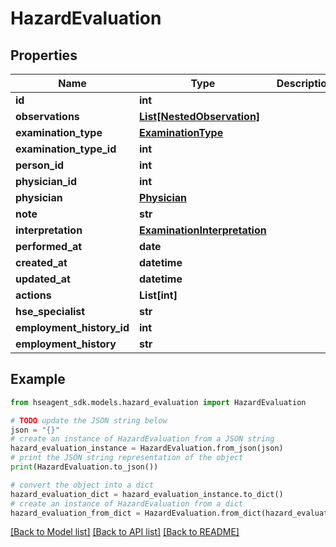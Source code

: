 # HazardEvaluation


## Properties

Name | Type | Description | Notes
------------ | ------------- | ------------- | -------------
**id** | **int** |  | [readonly] 
**observations** | [**List[NestedObservation]**](NestedObservation.md) |  | 
**examination_type** | [**ExaminationType**](ExaminationType.md) |  | [readonly] 
**examination_type_id** | **int** |  | 
**person_id** | **int** |  | 
**physician_id** | **int** |  | [optional] 
**physician** | [**Physician**](Physician.md) |  | [readonly] 
**note** | **str** |  | [optional] 
**interpretation** | [**ExaminationInterpretation**](ExaminationInterpretation.md) |  | [optional] 
**performed_at** | **date** |  | [optional] 
**created_at** | **datetime** |  | [readonly] 
**updated_at** | **datetime** |  | [readonly] 
**actions** | **List[int]** |  | [readonly] 
**hse_specialist** | **str** |  | [readonly] 
**employment_history_id** | **int** |  | 
**employment_history** | **str** |  | [readonly] 

## Example

```python
from hseagent_sdk.models.hazard_evaluation import HazardEvaluation

# TODO update the JSON string below
json = "{}"
# create an instance of HazardEvaluation from a JSON string
hazard_evaluation_instance = HazardEvaluation.from_json(json)
# print the JSON string representation of the object
print(HazardEvaluation.to_json())

# convert the object into a dict
hazard_evaluation_dict = hazard_evaluation_instance.to_dict()
# create an instance of HazardEvaluation from a dict
hazard_evaluation_from_dict = HazardEvaluation.from_dict(hazard_evaluation_dict)
```
[[Back to Model list]](../README.md#documentation-for-models) [[Back to API list]](../README.md#documentation-for-api-endpoints) [[Back to README]](../README.md)


